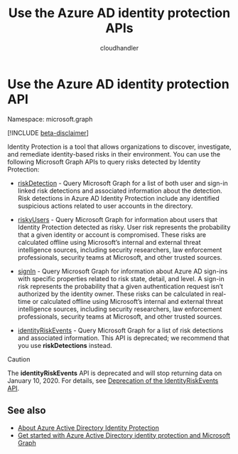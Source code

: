 ﻿---
title: "Use the Azure AD identity protection APIs"
description: "You can use Microsoft Graph to query the Identity Protection APIs to receive information about risk detected by Azure AD Identity Protection."
author: "cloudhandler"
localization_priority: Normal
ms.prod: "microsoft-identity-platform"
doc_type: conceptualPageType
---

# Use the Azure AD identity protection API

Namespace: microsoft.graph

[!INCLUDE [beta-disclaimer](../../includes/beta-disclaimer.md)]

Identity Protection is a tool that allows organizations to discover, investigate, and remediate identity-based risks in their environment. You can use the following Microsoft Graph APIs to query risks detected by Identity Protection: 

* [riskDetection](riskdetection.md) - Query Microsoft Graph for a list of both user and sign-in linked risk detections and associated information about the detection. Risk detections in Azure AD Identity Protection include any identified suspicious actions related to user accounts in the directory.

* [riskyUsers](riskyuser.md) - Query Microsoft Graph for information about users that Identity Protection detected as risky. User risk represents the probability that a given identity or account is compromised. These risks are calculated offline using Microsoft’s internal and external threat intelligence sources, including security researchers, law enforcement professionals, security teams at Microsoft, and other trusted sources.

* [signIn](signin.md) - Query Microsoft Graph for information about Azure AD sign-ins with specific properties related to risk state, detail, and level. A sign-in risk represents the probability that a given authentication request isn’t authorized by the identity owner. These risks can be calculated in real-time or calculated offline using Microsoft’s internal and external threat intelligence sources, including security researchers, law enforcement professionals, security teams at Microsoft, and other trusted sources.

* [identityRiskEvents](identityriskevent.md) - Query Microsoft Graph for a list of risk detections and associated information. This API is deprecated; we recommend that you use **riskDetections** instead.

>[!CAUTION]
>The **identityRiskEvents** API is deprecated and will stop returning data on January 10, 2020. For details, see [Deprecation of the IdentityRiskEvents API](https://developer.microsoft.com/office/blogs/deprecatation-of-the-identityriskevents-api/).

## See also

* [About Azure Active Directory Identity Protection](https://docs.microsoft.com/azure/active-directory/identity-protection/overview-identity-protection)
* [Get started with Azure Active Directory identity protection and Microsoft Graph](https://docs.microsoft.com/azure/active-directory/identity-protection/howto-identity-protection-graph-api)
